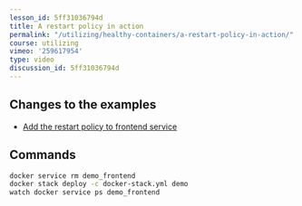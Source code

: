 ```yaml
---
lesson_id: 5ff31036794d
title: A restart policy in action
permalink: "/utilizing/healthy-containers/a-restart-policy-in-action/"
course: utilizing
vimeo: '259617954'
type: video
discussion_id: 5ff31036794d
---
```


## Changes to the examples
* [Add the restart policy to frontend service](https://github.com/learndocker/docker_examples/commit/6bde50c)

## Commands
```sh
docker service rm demo_frontend
docker stack deploy -c docker-stack.yml demo
watch docker service ps demo_frontend
```
